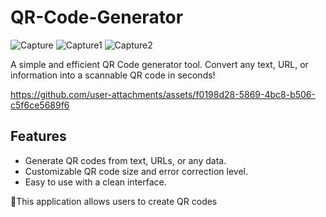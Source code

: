 # QR-Code-Generator
![Capture](https://github.com/user-attachments/assets/ae283714-fd2d-4cb8-9369-c423f5fad345)
![Capture1](https://github.com/user-attachments/assets/a13625c1-8832-445e-9dd3-043866a5a3af)
![Capture2](https://github.com/user-attachments/assets/a5c8b4b4-4306-4316-b153-15e627367082)

A simple and efficient QR Code generator tool. Convert any text, URL, or information into a scannable QR code in seconds!

https://github.com/user-attachments/assets/f0198d28-5869-4bc8-b506-c5f6ce5689f6
## Features
- Generate QR codes from text, URLs, or any data.
- Customizable QR code size and error correction level.
- Easy to use with a clean interface.

🏁This application allows users to create QR codes


